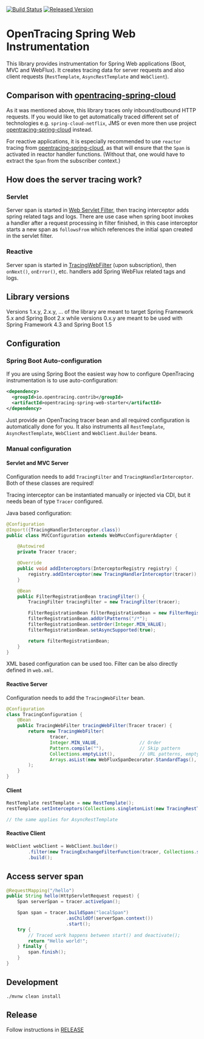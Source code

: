 [![Build Status][ci-img]][ci] [![Released Version][maven-img]][maven]

# OpenTracing Spring Web Instrumentation

This library provides instrumentation for Spring Web applications (Boot, MVC and WebFlux). It creates tracing data for 
server requests and also client requests (`RestTemplate`, `AsyncRestTemplate` and `WebClient`).

## Comparison with [opentracing-spring-cloud](https://github.com/opentracing-contrib/java-spring-cloud)

As it was mentioned above, this library traces only inbound/outbound HTTP requests. If you would like to 
get automatically traced different set of technologies e.g. `spring-cloud-netflix`, JMS or even more then
use project [opentracing-spring-cloud](https://github.com/opentracing-contrib/java-spring-cloud) instead.

For reactive applications, it is especially recommended to use `reactor` tracing from
[opentracing-spring-cloud](https://github.com/opentracing-contrib/java-spring-cloud), as that will ensure
that the `Span` is activated in reactor handler functions. (Without that, one would have to extract the
`Span` from the subscriber context.)

## How does the server tracing work?

### Servlet
Server span is started in [Web Servlet Filter](https://github.com/opentracing-contrib/java-web-servlet-filter),
then tracing interceptor adds spring related tags and logs. There are use case when spring boot invokes a handler after 
a request processing in filter finished, in this case interceptor starts a new span as `followsFrom` 
which references the initial span created in the servlet filter.

### Reactive
Server span is started in [TracingWebFilter](opentracing-spring-web/src/main/java/io/opentracing/contrib/spring/web/webfilter/TracingWebFilter.java)
(upon subscription), then `onNext()`, `onError()`, etc. handlers add Spring WebFlux related tags and logs.

## Library versions

Versions 1.x.y, 2.x.y, ... of the library are meant to target Spring Framework 5.x and Spring Boot 2.x while versions 0.x.y are meant to be used with Spring Framework 4.3 and Spring Boot 1.5


## Configuration

### Spring Boot Auto-configuration
If you are using Spring Boot the easiest way how to configure OpenTracing instrumentation is to use auto-configuration:

```xml
<dependency>
  <groupId>io.opentracing.contrib</groupId>
  <artifactId>opentracing-spring-web-starter</artifactId>
</dependency>

```
Just provide an OpenTracing tracer bean and all required configuration is automatically
done for you. It also instruments all `RestTemplate`, `AsyncRestTemplate`, `WebClient` and `WebClient.Builder` beans.

### Manual configuration

#### Servlet and MVC Server
Configuration needs to add `TracingFilter` and `TracingHandlerInterceptor`. Both of these classes
are required!

Tracing interceptor can be instantiated manually or injected via CDI, but
it needs bean of type `Tracer` configured.

Java based configuration:
```java
@Configuration
@Import({TracingHandlerInterceptor.class})
public class MVCConfiguration extends WebMvcConfigurerAdapter {

    @Autowired
    private Tracer tracer;

    @Override
    public void addInterceptors(InterceptorRegistry registry) {
        registry.addInterceptor(new TracingHandlerInterceptor(tracer));
    }

    @Bean
    public FilterRegistrationBean tracingFilter() {
        TracingFilter tracingFilter = new TracingFilter(tracer);

        FilterRegistrationBean filterRegistrationBean = new FilterRegistrationBean(tracingFilter);
        filterRegistrationBean.addUrlPatterns("/*");
        filterRegistrationBean.setOrder(Integer.MIN_VALUE);
        filterRegistrationBean.setAsyncSupported(true);

        return filterRegistrationBean;
    }
}
```

XML based configuration can be used too. Filter can be also directly defined in `web.xml`.

#### Reactive Server
Configuration needs to add the `TracingWebFilter` bean.

```java
@Configuration
class TracingConfiguration {
    @Bean
    public TracingWebFilter tracingWebFilter(Tracer tracer) {
        return new TracingWebFilter(
                tracer,
                Integer.MIN_VALUE,               // Order
                Pattern.compile(""),             // Skip pattern
                Collections.emptyList(),         // URL patterns, empty list means all
                Arrays.asList(new WebFluxSpanDecorator.StandardTags(), new WebFluxSpanDecorator.WebFluxTags())
        );
    }
}
```

#### Client
```java
RestTemplate restTemplate = new RestTemplate();
restTemplate.setInterceptors(Collections.singletonList(new TracingRestTemplateInterceptor(tracer)));

// the same applies for AsyncRestTemplate 
```

#### Reactive Client
```java
WebClient webClient = WebClient.builder()
        .filter(new TracingExchangeFilterFunction(tracer, Collections.singletonList(new WebClientSpanDecorator.StandardTags())))
        .build();
```

## Access server span
```java
@RequestMapping("/hello")
public String hello(HttpServletRequest request) {
    Span serverSpan = tracer.activeSpan();

    Span span = tracer.buildSpan("localSpan")
                      .asChildOf(serverSpan.context())
                      .start();
    try {
        // Traced work happens between start() and deactivate();
        return "Hello world!";
    } finally {
        span.finish();
    }
}
```

## Development
```shell
./mvnw clean install
```

## Release
Follow instructions in [RELEASE](RELEASE.md)


   [ci-img]: https://travis-ci.org/opentracing-contrib/java-spring-web.svg?branch=master
   [ci]: https://travis-ci.org/opentracing-contrib/java-spring-web
   [maven-img]: https://img.shields.io/maven-central/v/io.opentracing.contrib/opentracing-spring-web.svg?maxAge=2592000
   [maven]: http://search.maven.org/#search%7Cga%7C1%7Copentracing-spring-web
